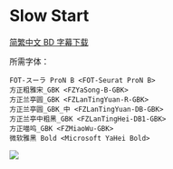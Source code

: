 # Slow Start

[简繁中文 BD 字幕下载](https://github.com/Nekomoekissaten-SUB/Nekomoekissaten-Storage/releases/download/subtitles_pkg/Slow_Start_BD_zho.7z)

所需字体：
```
FOT-スーラ ProN B <FOT-Seurat ProN B>
方正粗雅宋_GBK <FZYaSong-B-GBK>
方正兰亭圆_GBK <FZLanTingYuan-R-GBK>
方正兰亭圆_GBK_中 <FZLanTingYuan-DB-GBK>
方正兰亭中粗黑_GBK <FZLanTingHei-DB1-GBK>
方正喵呜_GBK <FZMiaoWu-GBK>
微软雅黑 Bold <Microsoft YaHei Bold>
```

![](http://nekomoe.pages.dev/images/2018-01/slowstart.jpg)